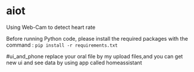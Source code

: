 # aiot
Using Web-Cam to detect heart rate

Before running Python code, please install the required packages with the command :
`pip install -r requirements.txt`

#ui_and_phone
replace your oral file by my upload files,and you can get new ui and see data by using app called homeassistant
